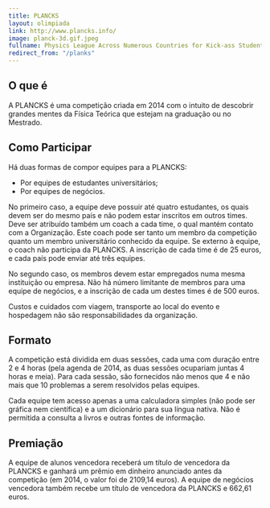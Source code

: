 ```yaml
---
title: PLANCKS
layout: olimpiada
link: http://www.plancks.info/
image: planck-3d.gif.jpeg
fullname: Physics League Across Numerous Countries for Kick-ass Students
redirect_from: "/planks"
---
```


## O que é

A PLANCKS é uma competição criada em 2014 com o intuito de descobrir grandes mentes da Física Teórica que estejam na graduação ou no Mestrado.

## Como Participar

Há duas formas de compor equipes para a PLANCKS:

-    Por equipes de estudantes universitários;
-    Por equipes de negócios.

No primeiro caso, a equipe deve possuir até quatro estudantes, os quais devem ser do mesmo país e não podem estar inscritos em outros times. Deve ser atribuído também um coach a cada time, o qual mantém contato com a Organização. Este coach pode ser tanto um membro da competição quanto um membro universitário conhecido da equipe. Se externo à equipe, o coach não participa da PLANCKS. A inscrição de cada time é de 25 euros, e cada país pode enviar até três equipes.

No segundo caso, os membros devem estar empregados numa mesma instituição ou empresa. Não há número limitante de membros para uma equipe de negócios, e a inscrição de cada um destes times é de 500 euros.

Custos e cuidados com viagem, transporte ao local do evento e hospedagem não são responsabilidades da organização.

## Formato

A competição está dividida em duas sessões, cada uma com duração entre 2 e 4 horas (pela agenda de 2014, as duas sessões ocupariam juntas 4 horas e meia). Para cada sessão, são fornecidos não menos que 4 e não mais que 10 problemas a serem resolvidos pelas equipes.

Cada equipe tem acesso apenas a uma calculadora simples (não pode ser gráfica nem científica) e a um dicionário para sua língua nativa. Não é permitida a consulta a livros e outras fontes de informação.

## Premiação

A equipe de alunos vencedora receberá um título de vencedora da PLANCKS e ganhará um prêmio em dinheiro anunciado antes da competição (em 2014, o valor foi de 2109,14 euros). A equipe de negócios vencedora também recebe um título de vencedora da PLANCKS e 662,61 euros.
